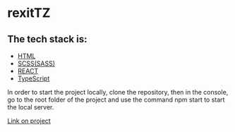 # rexitTZ

<h2>The tech stack is:</h2>

<ul>
  <li><a href="https://ru.wikipedia.org/wiki/HTML">HTML</a></li>
   <li><a href="https://sass-scss.ru/guide/">SCSS(SASS)</a></li>
   <li><a href="https://reactjs.org/">REACT</li>
  <li><a href="https://www.typescriptlang.org/">TypeScript</a></li>
</ul>

In order to start the project locally, clone the repository, then in the console, go to the root folder of the project and use the command npm start to start the local server.

<a href='https://deniskakaka.github.io/rexitTZ/'>Link on project</a>
